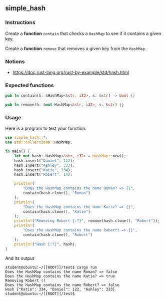 ## simple_hash

### Instructions

Create a **function** `contain` that checks a `HashMap` to see if it contains a given key.

Create a **function** `remove` that removes a given key from the `HashMap`.

### Notions

- https://doc.rust-lang.org/rust-by-example/std/hash.html

### Expected functions

```rust
pub fn contain(h: &HashMap<&str, i32>, s: &str) -> bool {}

pub fn remove(h: &mut HashMap<&str, i32>, s: &str) {}
```

### Usage

Here is a program to test your function.

```rust
use simple_hash::*;
use std::collections::HashMap;

fn main() {
    let mut hash: HashMap<&str, i32> = HashMap::new();
    hash.insert("Daniel", 122);
    hash.insert("Ashley", 333);
    hash.insert("Katie", 334);
    hash.insert("Robert", 14);

    println!(
        "Does the HashMap contains the name Roman? => {}",
        contain(hash.clone(), "Roman")
    );
    println!(
        "Does the HashMap contains the name Katie? => {}",
        contain(hash.clone(), "Katie")
    );
    println!("Removing Robert {:?}", remove(hash.clone(), "Robert"));
    println!(
        "Does the HashMap contains the name Robert? => {}",
        contain(hash.clone(), "Robert")
    );
    println!("Hash {:?}", hash);
}
```

And its output

```console
student@ubuntu:~/[[ROOT]]/test$ cargo run
Does the HashMap contains the name Roman? => false
Does the HashMap contains the name Katie? => true
Removing Robert ()
Does the HashMap contains the name Robert? => false
Hash {"Katie": 334, "Daniel": 122, "Ashley": 333}
student@ubuntu:~/[[ROOT]]/test$
```
